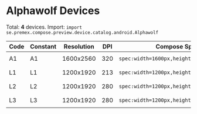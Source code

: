 # Alphawolf Devices

Total: **4** devices. Import: `import se.premex.compose.preview.device.catalog.android.Alphawolf`

| Code | Constant | Resolution | DPI | Compose Spec | Preview Usage |
|------|----------|------------|-----|-------------|---------------|
| A1 | A1 | 1600x2560 | 320 | `spec:width=1600px,height=2560px,dpi=320` | `@Preview(device = Alphawolf.A1)` |
| L1 | L1 | 1200x1920 | 213 | `spec:width=1200px,height=1920px,dpi=213` | `@Preview(device = Alphawolf.L1)` |
| L2 | L2 | 1200x1920 | 280 | `spec:width=1200px,height=1920px,dpi=280` | `@Preview(device = Alphawolf.L2)` |
| L3 | L3 | 1200x1920 | 280 | `spec:width=1200px,height=1920px,dpi=280` | `@Preview(device = Alphawolf.L3)` |

<!-- Generated automatically. Do not edit manually. -->
